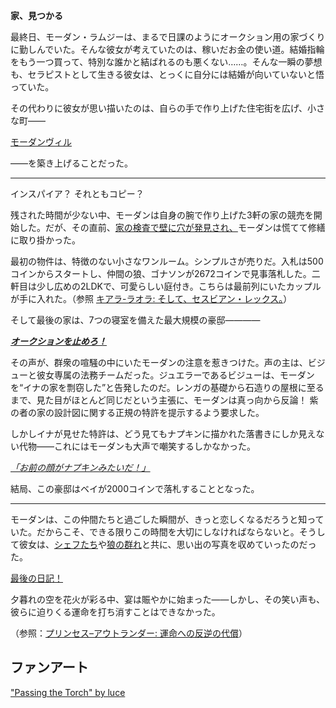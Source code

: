 <!-- title: モーダン・ラムジー -->
<!-- status: 生存 -->

**家、見つかる**

最終日、モーダン・ラムジーは、まるで日課のようにオークション用の家づくりに勤しんでいた。そんな彼女が考えていたのは、稼いだお金の使い道。結婚指輪をもう一つ買って、特別な誰かと結ばれるのも悪くない……。そんな一瞬の夢想も、セラピストとして生きる彼女は、とっくに自分には結婚が向いていないと悟っていた。

その代わりに彼女が思い描いたのは、自らの手で作り上げた住宅街を広げ、小さな町――

[モーダンヴィル](#embed:https://www.youtube.com/live/Ch4qLZhARtY?t=840)

――を築き上げることだった。

---

インスパイア？ それともコピー？

残された時間が少ない中、モーダンは自身の腕で作り上げた3軒の家の競売を開始した。だが、その直前、[家の検査で壁に穴が発見され、](https://www.youtube.com/live/Ch4qLZhARtY?t=4991)モーダンは慌てて修繕に取り掛かった。

最初の物件は、特徴のない小さなワンルーム。シンプルさが売りだ。入札は500コインからスタートし、仲間の狼、ゴナソンが2672コインで見事落札した。二軒目は少し広めの2LDKで、可愛らしい庭付き。こちらは最前列にいたカップルが手に入れた。（参照 [キアラ-ラオラ: そして、セスビアン・レックス。](#edge:raora-kiara)）

そして最後の家は、7つの寝室を備えた最大規模の豪邸――――

[**_オークションを止めろ！_**](#embed:https://www.youtube.com/live/Ch4qLZhARtY?t=5528)

その声が、群衆の喧騒の中にいたモーダンの注意を惹きつけた。声の主は、ビジューと彼女専属の法務チームだった。ジュエラーであるビジューは、モーダンを“イナの家を剽窃した”と告発したのだ。レンガの基礎から石造りの屋根に至るまで、見た目がほとんど同じだという主張に、モーダンは真っ向から反論！ 紫の者の家の設計図に関する正規の特許を提示するよう要求した。

しかしイナが見せた特許は、どう見てもナプキンに描かれた落書きにしか見えない代物――これにはモーダンも大声で嘲笑するしかなかった。

_[「お前の顔がナプキンみたいだ！」](#embed:https://www.youtube.com/live/Ch4qLZhARtY?t=5648)_

結局、この豪邸はベイが2000コインで落札することとなった。

---

モーダンは、この仲間たちと過ごした瞬間が、きっと恋しくなるだろうと知っていた。だからこそ、できる限りこの時間を大切にしなければならないと。そうして彼女は、[シェフたち](https://www.youtube.com/live/Ch4qLZhARtY?si=6XoSGMMzfTlRSZ0V&t=6193)や[狼の群れ](https://www.youtube.com/live/Ch4qLZhARtY?si=uNJIZEhlu-vuZzXE&t=6784)と共に、思い出の写真を収めていったのだった。

[最後の日記！](#embed:https://www.youtube.com/live/Ch4qLZhARtY?si=uNJIZEhlu-vuZzXE&t=7627)

夕暮れの空を花火が彩る中、宴は賑やかに始まった――しかし、その笑い声も、彼らに迫りくる運命を打ち消すことはできなかった。

（参照：[プリンセス–アウトランダー: 運命への反逆の代償](#edge:iphania-outlander)）

## ファンアート

["Passing the Torch" by luce](https://x.com/lucesamaaa/status/1927770964688802240)

<!-- liz -->
